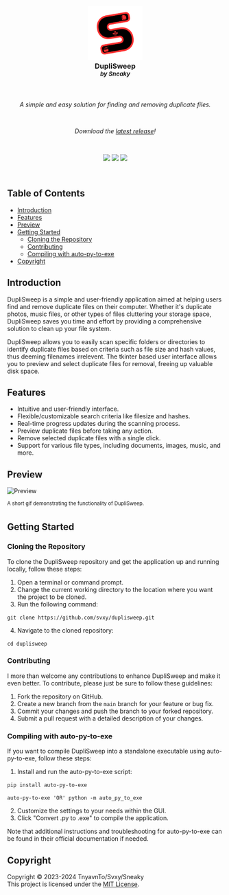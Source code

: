 <h3 align="center"><img src='https://github.com/Svxy/imgs/blob/main/DupliSweep/DupliSweep-dark.png?raw=true' style='width: 25%; height: auto;' alt='DupliSweep Logo'><br><b>DupliSweep</b><br><sup><i>by Sneaky</i></sup></h3>

<br>

<p align="center">
  <em>A simple and easy solution for finding and removing duplicate files.</em>
</p>

<br>

<p align=center><em>Download the <a href='https://github.com/Svxy/DupliSweep/releases/tag/v1.0.0'>latest release</a>!</em></p>

<br>

<p align=center> <img src='https://img.shields.io/github/downloads/svxy/DupliSweep/v1.0.0/total?style=for-the-badge&logo=github&label=Installs&labelColor=%23cc2525&color=%23cc2525'> <img src='https://img.shields.io/github/stars/svxy/duplisweep?style=for-the-badge&logo=github&label=Stars&labelColor=%23cc2525&color=%23cc2525'> <img src='https://img.shields.io/github/v/release/svxy/duplisweep?style=for-the-badge&logo=github&label=Release&labelColor=%23cc2525&color=%23cc2525'> </p>

<br>

## Table of Contents

- [Introduction](#introduction)
- [Features](#features)
- [Preview](#preview)
- [Getting Started](#getting-started)
  - [Cloning the Repository](#cloning-the-repository)
  - [Contributing](#contributing)
  - [Compiling with auto-py-to-exe](#compiling-with-auto-py-to-exe)
- [Copyright](#copyright)

## Introduction

DupliSweep is a simple and user-friendly application aimed at helping users find and remove duplicate files on their computer. Whether it's duplicate photos, music files, or other types of files cluttering your storage space, DupliSweep saves you time and effort by providing a comprehensive solution to clean up your file system.

 DupliSweep allows you to easily scan specific folders or directories to identify duplicate files based on criteria such as file size and hash values, thus deeming filenames irrelevent. The tkinter based user interface allows you to preview and select duplicate files for removal, freeing up valuable disk space.

## Features

- Intuitive and user-friendly interface.
- Flexible/customizable search criteria like filesize and hashes.
- Real-time progress updates during the scanning process.
- Preview duplicate files before taking any action.
- Remove selected duplicate files with a single click.
- Support for various file types, including documents, images, music, and more.

## Preview

<img src="https://github.com/Svxy/imgs/blob/main/DupliSweep/DupliSweep-preview.gif?raw=true" width="420" height="auto" alt="Preview">
<p><sup>A short gif demonstrating the functionality of DupliSweep.</sup></p>

## Getting Started

### Cloning the Repository

To clone the DupliSweep repository and get the application up and running locally, follow these steps:

1. Open a terminal or command prompt.
2. Change the current working directory to the location where you want the project to be cloned.
3. Run the following command:

```console
git clone https://github.com/svxy/duplisweep.git
```

4. Navigate to the cloned repository:

```console
cd duplisweep
```

### Contributing

I more than welcome any contributions to enhance DupliSweep and make it even better. To contribute, please just be sure to follow these guidelines:

1. Fork the repository on GitHub.
2. Create a new branch from the `main` branch for your feature or bug fix.
3. Commit your changes and push the branch to your forked repository.
4. Submit a pull request with a detailed description of your changes.

### Compiling with auto-py-to-exe

If you want to compile DupliSweep into a standalone executable using auto-py-to-exe, follow these steps:

1. Install and run the auto-py-to-exe script:

```console
pip install auto-py-to-exe
```

```console
auto-py-to-exe 'OR' python -m auto_py_to_exe
```

2. Customize the settings to your needs within the GUI.
3. Click "Convert .py to .exe" to compile the application.

Note that additional instructions and troubleshooting for auto-py-to-exe can be found in their official documentation if needed.

## Copyright

Copyright © 2023-2024 TnyavnTo/Svxy/Sneaky<br>This project is licensed under the [MIT License](LICENSE).